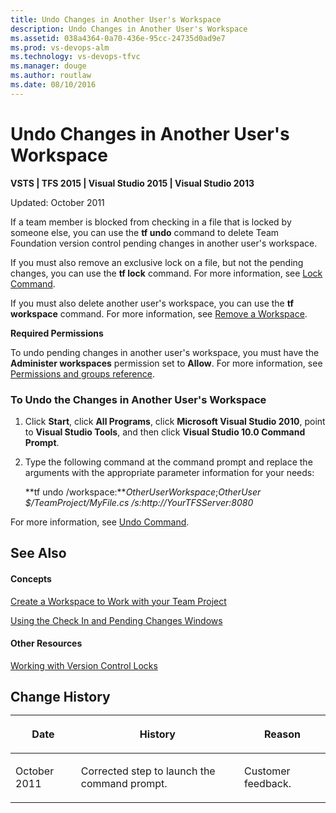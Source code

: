 ```yaml
---
title: Undo Changes in Another User's Workspace
description: Undo Changes in Another User's Workspace
ms.assetid: 038a4364-0a70-436e-95cc-24735d0ad9e7
ms.prod: vs-devops-alm
ms.technology: vs-devops-tfvc
ms.manager: douge
ms.author: routlaw
ms.date: 08/10/2016
---
```


# Undo Changes in Another User's Workspace

**VSTS | TFS 2015 | Visual Studio 2015 | Visual Studio 2013**

Updated: October 2011

If a team member is blocked from checking in a file that is locked by someone else, you can use the **tf undo** command to delete Team Foundation version control pending changes in another user's workspace.

If you must also remove an exclusive lock on a file, but not the pending changes, you can use the **tf lock** command. For more information, see [Lock Command](lock-command.md).

If you must also delete another user's workspace, you can use the **tf workspace** command. For more information, see [Remove a Workspace](https://msdn.microsoft.com/library/ms245474).

**Required Permissions**

To undo pending changes in another user's workspace, you must have the **Administer workspaces** permission set to **Allow**. For more information, see [Permissions and groups reference](../security/permissions.md).

### To Undo the Changes in Another User's Workspace

1.  Click **Start**, click **All Programs**, click **Microsoft Visual Studio 2010**, point to **Visual Studio Tools**, and then click **Visual Studio 10.0 Command Prompt**.

2.  Type the following command at the command prompt and replace the arguments with the appropriate parameter information for your needs:

    **tf undo /workspace:***OtherUserWorkspace*;*OtherUser $/TeamProject/MyFile.cs /s:http://YourTFSServer:8080*

For more information, see [Undo Command](undo-command.md).

## See Also

#### Concepts

[Create a Workspace to Work with your Team Project](create-work-workspaces.md)

[Using the Check In and Pending Changes Windows](develop-code-manage-pending-changes.md)

#### Other Resources

[Working with Version Control Locks](work-version-control-locks.md)
## Change History<table>
<thead>
<tr>
<th><p>Date</p></th>
<th><p>History</p></th>
<th><p>Reason</p></th>
</tr>
</thead>
<tbody>
<tr>
<td><p></p>
<p>October 2011</p></td>
<td><p>Corrected step to launch the command prompt.</p></td>
<td><p></p>
<p>Customer feedback.</p></td>
</tr>
</tbody>
</table>
